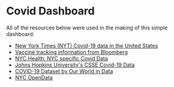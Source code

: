 # Covid Dashboard

All of the resources below were used in the making of this simple dashboard:

<ul>
  <li><a href="https://github.com/nytimes/covid-19-data" target="_blank">New York Times (NYT) Covid-19 data in the United States</a></li>
  <li><a href="https://github.com/BloombergGraphics/covid-vaccine-tracker-data" target="_blank">Vaccine tracking information from Bloomberg</a></li>
  <li><a href="https://github.com/nychealth/coronavirus-data" target="_blank">NYC Health: NYC specific Covid Data</a></li>
  <li><a href="https://github.com/CSSEGISandData/COVID-19" target="_blank">Johns Hopkins University's CSSE Covid-19 Data</a></li>
  <li><a href="https://github.com/owid/covid-19-data" target="_blank">COVID-19 Dataset by Our World in Data</a></li>
  <li><a href="https://opendata.cityofnewyork.us/" target="_blank">NYC OpenData</a></li>
</ul>

